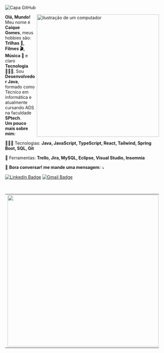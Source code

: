 ![Capa GitHub](https://i.imgur.com/WAADfHv.png)

<img src="https://raw.githubusercontent.com/MicaelliMedeiros/micaellimedeiros/master/image/computer-illustration.png" alt="ilustração de um computador" min-width="400px" max-width="400px" width="400px" align="right">

<p align="left"> 
    <strong>Olá, Mundo!</strong> <br>
    Meu nome é <strong>Caique Gomes</strong>, meus hobbies são: <strong>Trilhas 🥾, Filmes 🎬, Música 🎵</strong> e claro <strong>Tecnologia 👩🏻‍💻</strong>. 
    Sou <strong>Desenvolvedor Java</strong>, formado como Técnico em informática e atualmente cursando ADS na faculdade <strong>SPtech</strong>.<br> 
    <strong>Um pouco mais sobre mim:</strong>
</p>

<p align="left">
  🧑🏻‍💻 Tecnologias: <strong>Java, JavaScript, TypeScript, React, Tailwind, Spring Boot, SQL, Git</strong>
</p>

<p align="left">
  💼 Ferramentas: <strong>Trello, Jira, MySQL, Eclipse, Visual Studio, Insomnia</strong>
</p>

<p align="left">
  💌 <strong>Bora conversar! me mande uma mensagem:</strong> ⤵️ 

[![Linkedin Badge](https://img.shields.io/badge/-Linkedin-blue?style=flat-square&logo=Linkedin&logoColor=white&link=https://www.linkedin.com/in/cttcaiquegomes/)](https://www.linkedin.com/in/cttcaiquegomes/)
[![Gmail Badge](https://img.shields.io/badge/-Gmail-c14438?style=flat-square&logo=Gmail&logoColor=white&link=mailto:cttcaiquegomes@gmail)](mailto:cttcaiquegomesgmail)

</p>
<br>
<center>
<table>
    <tr>
      <td><img width="495px" align="left" src="https://github-readme-stats.vercel.app/api?username=Caiqe&theme=dark"/></td>
      <td><img width="400px" align="left" src="https://github-readme-stats.vercel.app/api/top-langs/?username=Caiqe&hide=html&layout=compact&theme=dark" /></td>
    </tr>   
</table>
</center> 



  
